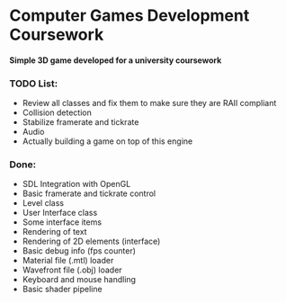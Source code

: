 # Computer Games Development Coursework

#### Simple 3D game developed for a university coursework

### TODO List:

* Review all classes and fix them to make sure they are RAII compliant
* Collision detection
* Stabilize framerate and tickrate
* Audio
* Actually building a game on top of this engine

### Done:

* SDL Integration with OpenGL
* Basic framerate and tickrate control
* Level class
* User Interface class
* Some interface items
* Rendering of text
* Rendering of 2D elements (interface)
* Basic debug info (fps counter)
* Material file (.mtl) loader
* Wavefront file (.obj) loader
* Keyboard and mouse handling
* Basic shader pipeline